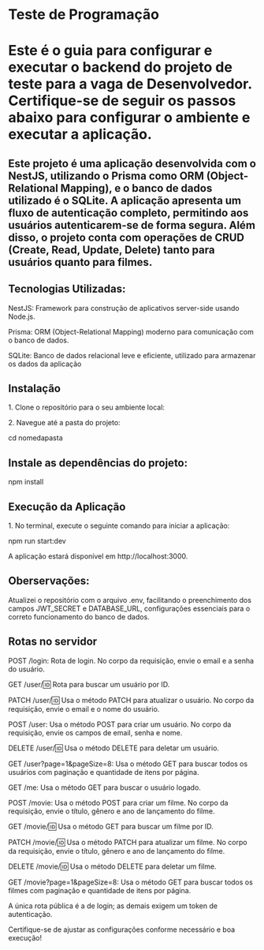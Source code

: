 # Teste de Programação 
<h1>Este é o guia para configurar e executar o backend do projeto de teste para a vaga de Desenvolvedor. Certifique-se de seguir os passos abaixo para configurar o ambiente e executar a aplicação.
</h1>

<h2>Este projeto é uma aplicação desenvolvida com o NestJS, utilizando o Prisma como ORM (Object-Relational Mapping), e o banco de dados utilizado é o SQLite. A aplicação apresenta um fluxo de autenticação completo, permitindo aos usuários autenticarem-se de forma segura. Além disso, o projeto conta com operações de CRUD (Create, Read, Update, Delete) tanto para usuários quanto para filmes.</h2>

<h2>Tecnologias Utilizadas:</h2>
<p>NestJS: Framework para construção de aplicativos server-side usando Node.js.</p>
<p>Prisma: ORM (Object-Relational Mapping) moderno para comunicação com o banco de dados.</p>
<p>SQLite: Banco de dados relacional leve e eficiente, utilizado para armazenar os dados da aplicação</p>

<h2>Instalação</h2>
 <p>1. Clone o repositório para o seu ambiente local:</p>

<p>2. Navegue até a pasta do projeto:</p>
<p>cd nomedapasta</p>

<h2>Instale as dependências do projeto:</h2>
<p>npm install</p>

<h2>Execução da Aplicação</h2>
<p>1. No terminal, execute o seguinte comando para iniciar a aplicação:</p>
    npm run start:dev
<p>A aplicação estará disponível em http://localhost:3000.</p>

<h2>Oberservações:</h2>
<p>Atualizei o repositório com o arquivo .env, facilitando o preenchimento dos campos JWT_SECRET e DATABASE_URL, configurações essenciais para o correto funcionamento do banco de dados.</p>

<h2>Rotas no servidor</h2>

POST /login: Rota de login. No corpo da requisição, envie o email e a senha do usuário.

GET /user/:id: Rota para buscar um usuário por ID.

PATCH /user/:id: Usa o método PATCH para atualizar o usuário. No corpo da requisição, envie o email e o nome do usuário.

POST /user: Usa o método POST para criar um usuário. No corpo da requisição, envie os campos de email, senha e nome.

DELETE /user/:id: Usa o método DELETE para deletar um usuário.

GET /user?page=1&pageSize=8: Usa o método GET para buscar todos os usuários com paginação e quantidade de itens por página.

GET /me: Usa o método GET para buscar o usuário logado.

POST /movie: Usa o método POST para criar um filme. No corpo da requisição, envie o título, gênero e ano de lançamento do filme.

GET /movie/:id: Usa o método GET para buscar um filme por ID.

PATCH /movie/:id: Usa o método PATCH para atualizar um filme. No corpo da requisição, envie o título, gênero e ano de lançamento do filme.

DELETE /movie/:id: Usa o método DELETE para deletar um filme.

GET /movie?page=1&pageSize=8: Usa o método GET para buscar todos os filmes com paginação e quantidade de itens por página.

A única rota pública é a de login; as demais exigem um token de autenticação.

<p>Certifique-se de ajustar as configurações conforme necessário e boa execução!</p>